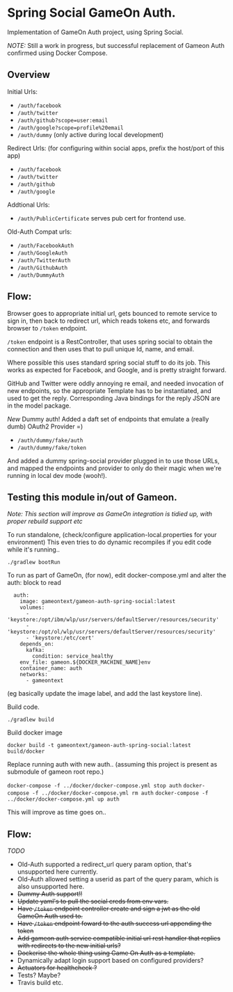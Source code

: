 # Spring Social GameOn Auth.

Implementation of GameOn Auth project, using Spring Social.

*NOTE:* Still a work in progress, but successful replacement of Gameon Auth confirmed using Docker Compose.

## Overview

Initial Urls:
- `/auth/facebook`
- `/auth/twitter`
- `/auth/github?scope=user:email`
- `/auth/google?scope=profile%20email`
- `/auth/dummy` (only active during local development)

Redirect Urls: (for configuring within social apps, prefix the host/port of this app)
- `/auth/facebook`
- `/auth/twitter`
- `/auth/github`
- `/auth/google`

Addtional Urls:
- `/auth/PublicCertificate`  serves pub cert for frontend use.

Old-Auth Compat urls:
- `/auth/FacebookAuth`
- `/auth/GoogleAuth`
- `/auth/TwitterAuth`
- `/auth/GithubAuth`
- `/auth/DummyAuth`

## Flow:

Browser goes to appropriate initial url, gets bounced to remote service to sign in, then back to redirect url, which reads tokens etc, and forwards browser to `/token` endpoint.

`/token` endpoint is a RestController, that uses spring social to obtain the connection and then uses that to pull unique Id, name, and email.

Where possible this uses standard spring social stuff to do its job. This works as expected for Facebook, and Google, and is pretty straight forward.

GitHub and Twitter were oddly annoying re email, and needed invocation of new endpoints, so the
appropriate Template has to be instantiated, and used to get the reply. Corresponding Java bindings
for the reply JSON are in the model package.

*New* Dummy auth!
Added a daft set of endpoints that emulate a (really dumb) OAuth2 Provider =)

- `/auth/dummy/fake/auth`
- `/auth/dummy/fake/token`

And added a dummy spring-social provider plugged in to use those URLs, and mapped the endpoints and provider to only do their magic when we're running in local dev mode (wooh!).

## Testing this module in/out of Gameon.

*Note:* _This section will improve as GameOn integration is tidied up, with proper rebuild support etc_

To run standalone, (check/configure application-local.properties for your environment)
This even tries to do dynamic recompiles if you edit code while it's running..

`./gradlew bootRun`

To run as part of GameOn, (for now), edit docker-compose.yml and alter the auth: block to read

```
  auth:
    image: gameontext/gameon-auth-spring-social:latest
    volumes:
      - 'keystore:/opt/ibm/wlp/usr/servers/defaultServer/resources/security'
      - 'keystore:/opt/ol/wlp/usr/servers/defaultServer/resources/security'
      - 'keystore:/etc/cert'
    depends_on:
      kafka:
        condition: service_healthy
    env_file: gameon.${DOCKER_MACHINE_NAME}env
    container_name: auth
    networks:
      - gameontext
```
(eg basically update the image label, and add the last keystore line).

Build code.

`./gradlew build`

Build docker image

`docker build -t gameontext/gameon-auth-spring-social:latest build/docker`

Replace running auth with new auth.. (assuming this project is present as submodule of gameon root repo.)

`docker-compose -f ../docker/docker-compose.yml stop auth`
`docker-compose -f ../docker/docker-compose.yml rm auth`
`docker-compose -f ../docker/docker-compose.yml up auth`

This will improve as time goes on..

## Flow:

*TODO*

- Old-Auth supported a redirect_url query param option, that's unsupported here currently.
- Old-Auth allowed setting a userid as part of the query param, which is also unsupported here.
- ~~Dummy Auth support!!~~
- ~~Update yaml's to pull the social creds from env vars.~~
- ~~Have `/token` endpoint controller create and sign a jwt as the old GameOn Auth used to.~~
- ~~Have `/token` endpoint foward to the auth success url appending the token~~
- ~~Add gameon auth service compatible initial url rest handler that replies with redirects to the new initial urls?~~
- ~~Dockerise the whole thing using Game On Auth as a template.~~
- Dynamically adapt login support based on configured providers?
- ~~Actuators for healthcheck ?~~
- Tests? Maybe?
- Travis build etc.



